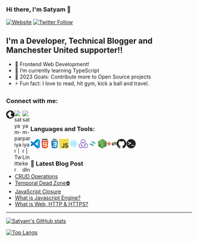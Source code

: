 ### Hi there, I'm Satyam 👋

[![Website](https://img.shields.io/website?label=satyampariyar.vercel.app/&style=for-the-badge&url=https%3A%2F%2Fsatyampariyar.vercel.app)](https://satyampariyar.vercel.app/)
[![Twitter Follow](https://img.shields.io/twitter/follow/satyamP_js?color=1DA1F2&logo=twitter&style=for-the-badge)](https://twitter.com/satyamP_js)

## I'm a Developer, Technical Blogger and Manchester United supporter!!

- 🔭 Frontend Web Development!
- 🌱 I’m currently learning TypeScript
- 🥅 2023 Goals: Contribute more to Open Source projects
- ⚡ Fun fact: I love to read, hit gym, kick a ball and travel.

### Connect with me:

[<img align="left" alt="satyam-pariyar.com" width="22px" src="https://raw.githubusercontent.com/iconic/open-iconic/master/svg/globe.svg" />][website]
[<img align="left" alt="satyam-pariyar | Twitter" width="22px" src="https://cdn.jsdelivr.net/npm/simple-icons@v3/icons/twitter.svg" />][twitter]
[<img align="left" alt="satyam-pariyar | LinkedIn" width="22px" src="https://cdn.jsdelivr.net/npm/simple-icons@v3/icons/linkedin.svg" />][linkedin]

<br />

### Languages and Tools:

<img align="left" alt="Visual Studio Code" width="26px" src="https://raw.githubusercontent.com/github/explore/80688e429a7d4ef2fca1e82350fe8e3517d3494d/topics/visual-studio-code/visual-studio-code.png" />
<img align="left" alt="HTML5" width="26px" src="https://raw.githubusercontent.com/github/explore/80688e429a7d4ef2fca1e82350fe8e3517d3494d/topics/html/html.png" />
<img align="left" alt="CSS3" width="26px" src="https://raw.githubusercontent.com/github/explore/80688e429a7d4ef2fca1e82350fe8e3517d3494d/topics/css/css.png" />
<img align="left" alt="JavaScript" width="26px" src="https://raw.githubusercontent.com/github/explore/80688e429a7d4ef2fca1e82350fe8e3517d3494d/topics/javascript/javascript.png" />
<img align="left" alt="React" width="26px" src="https://raw.githubusercontent.com/github/explore/80688e429a7d4ef2fca1e82350fe8e3517d3494d/topics/react/react.png" />
<img align="left" alt="Redux Toolkit" width="26px" src="https://raw.githubusercontent.com/github/explore/80688e429a7d4ef2fca1e82350fe8e3517d3494d/topics/redux/redux.png" />
<img align="left" alt="Tailwind" width="26px" src="https://raw.githubusercontent.com/github/explore/80688e429a7d4ef2fca1e82350fe8e3517d3494d/topics/tailwind/tailwind.png" />
<img align="left" alt="Node.js" width="26px" src="https://raw.githubusercontent.com/github/explore/80688e429a7d4ef2fca1e82350fe8e3517d3494d/topics/nodejs/nodejs.png" />
<img align="left" alt="Git" width="26px" src="https://raw.githubusercontent.com/github/explore/80688e429a7d4ef2fca1e82350fe8e3517d3494d/topics/git/git.png" />
<img align="left" alt="GitHub" width="26px" src="https://raw.githubusercontent.com/github/explore/78df643247d429f6cc873026c0622819ad797942/topics/github/github.png" />
<img align="left" alt="Terminal" width="26px" src="https://raw.githubusercontent.com/github/explore/80688e429a7d4ef2fca1e82350fe8e3517d3494d/topics/terminal/terminal.png" />

<br />
<br />

### 🏮 Latest Blog Post
<!-- BLOG-POST-LIST:START -->
- [CRUD Operations](https://satyampariyar.hashnode.dev/crud-operations)
- [Temporal Dead Zone⛔️](https://satyampariyar.hashnode.dev/temporal-dead-zone)
- [JavaScript Closure](https://satyampariyar.hashnode.dev/javascript-closure)
- [What is Javascript Engine?](https://satyampariyar.hashnode.dev/what-is-javascript-engine)
- [What is Web, HTTP &amp; HTTPS?](https://satyampariyar.hashnode.dev/what-is-web-http-and-https)
<!-- BLOG-POST-LIST:END -->

---

[![Satyam's GitHub stats](https://github-readme-stats.vercel.app/api?username=pariyar07&theme=algolia)](https://github.com/pariyar07/github-readme-stats)

[![Top Langs](https://github-readme-stats.vercel.app/api/top-langs/?username=pariyar07&layout=compact)](https://github.com/pariyar07/github-readme-stats)


[website]: https://satyampariyar.vercel.app/
[twitter]: https://twitter.com/satyamP_js
[linkedin]: https://www.linkedin.com/in/satyam-pariyar/

